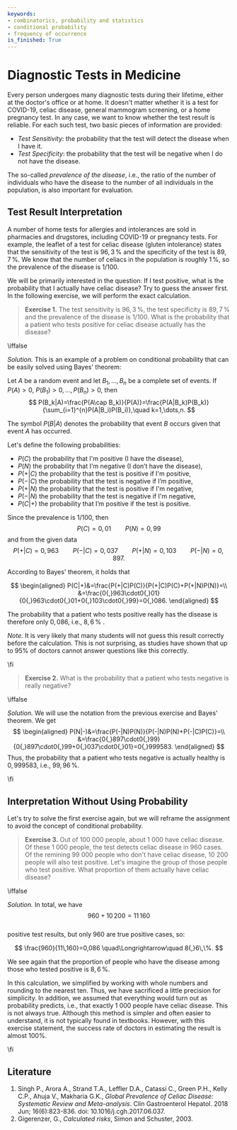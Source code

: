 ```yaml
---
keywords:
- combinatorics, probability and statistics
- conditional probability
- frequency of occurrence
is_finished: True
---
```


# Diagnostic Tests in Medicine

Every person undergoes many diagnostic tests during their lifetime,
either at the doctor's office or at home. It doesn't matter
whether it is a test for COVID-19, celiac disease,
general mammogram screening, or a home pregnancy test.
In any case, we want to know whether the test result
is reliable. 
For each such test, two basic pieces of information are provided:

- *Test Sensitivity*: the probability that the test will detect the disease when I have it.
- *Test Specificity*: the probability that the test will be negative when I do not have the disease.

The so-called *prevalence of the disease*, i.e., the ratio of the
number of individuals who have the disease to the number of all
individuals in the population, is also important for evaluation.

## Test Result Interpretation

A number of home tests for allergies and intolerances are sold in
pharmacies and drugstores, including COVID-19 or pregnancy tests.  For
example, the leaflet of a test for celiac disease (gluten intolerance)
states that the sensitivity of the test is $96{,}3\,\%$ and the
specificity of the test is $89{,}7\,\%$. We know that the number of
celiacs in the population is roughly $1\,\%$, so the prevalence of the
disease is $1/100$.

We will be primarily interested in the question: If I test positive,
what is the probability that I actually have celiac disease? Try to
guess the answer first.  In the following exercise, we will perform
the exact calculation.

> **Exercise 1.** The test sensitivity is $96{,}3\,\%$, the test specificity is $89{,}7\,\%$
> and the prevalence of the disease is $1/100$. What is the probability
> that a patient who tests positive for celiac disease actually has the disease?

\iffalse

*Solution.* This is an example of a problem on conditional probability
that can be easily solved using Bayes' theorem:

Let $A$ be a random event and let $B_1,\dots, B_n$ be a complete set of events.
If $P(A)>0$, $P(B_1)>0,\dots,P(B_n)>0$, then
$$
P(B_k|A)=\frac{P(A\cap B_k)}{P(A)}=\frac{P(A|B_k)P(B_k)}{\sum_{i=1}^{n}P(A|B_i)P(B_i)},\quad k=1,\dots,n.
$$

The symbol $P(B|A)$ denotes the probability that event $B$ occurs given that event $A$ has occurred.

Let's define the following probabilities:

 - $P(C)$ the probability that I'm positive (I have the disease),
 - $P(N)$ the probability that I'm negative (I don’t have the disease),
 - $P(+|C)$ the probability that the test is positive if I'm positive,
 - $P(-|C)$ the probability that the test is negative if I’m positive,
 - $P(+|N)$ the probability that the test is positive  if I'm negative,
 - $P(-|N)$ the probability that the test is negative if I'm negative,
 - $P(C|+)$ the probability that I’m positive if the test is positive.
  
Since the prevalence is $1/100$, then
$$
P(C)=0{,}01 \qquad P(N)=0{,}99
$$
and from the given data 
$$
P(+|C)=0{,}963 \qquad  P(-|C)=0{,}037 \qquad P(+|N)=0{,}103 \qquad P(-|N)=0{,}897.
$$

According to Bayes' theorem, it holds that

$$
\begin{aligned}
P(C|+)&=\frac{P(+|C)P(C)}{P(+|C)P(C)+P(+|N)P(N)}=\\
&=\frac{0{,}963\cdot0{,}01}{0{,}963\cdot0{,}01+0{,}103\cdot0{,}99}=0{,}086.
\end{aligned}
$$

The probability that a  patient who tests positive really has the disease 
is therefore only $0{,}086$, i.e., $8{,}6\,\%$ .

*Note.* It is very likely that many students will not guess this result correctly before the calculation.
This is not surprising, as studies have shown that up to 95% 
of doctors cannot answer questions like this correctly.

\fi

> **Exercise 2.** What is the probability that a patient who tests negative is really negative?

\iffalse

*Solution.* We will use the notation from the previous exercise and Bayes' theorem. We get 
$$
\begin{aligned}
P(N|-)&=\frac{P(-|N)P(N)}{P(-|N)P(N)+P(-|C)P(C)}=\\
&=\frac{0{,}897\cdot0{,}99}{0{,}897\cdot0{,}99+0{,}037\cdot0{,}01}=0{,}999583.
\end{aligned}
$$
Thus, the probability that  a patient who tests negative is actually healthy is
$0{,}999583$, i.e., $99{,}96\,\%$.

\fi

## Interpretation Without Using Probability

Let's try to solve the first exercise again, but we will reframe the
assignment to avoid the concept of conditional probability.

> **Exercise 3.** Out of 100 000 people, about 1 000 have celiac disease.
>Of these 1 000 people, the test detects celiac disease in 960 cases.
>Of the remining 99 000 people who don't have celiac disease,
>10 200 people will also test positive.
>Let's imagine the group of those people who test positive.
>What proportion of them actually have celiac disease?

\iffalse

*Solution.* In total, we have $$960+10\,200=11\,160$$  
positive test results, but only $960$ are true positive cases, so:

$$ \frac{960}{11\,160}=0,086 \quad\Longrightarrow\quad 8{,}6\,\%. $$

We see again that the proportion of people who have the disease among those who tested positive is $8{,}6\, \%$.  

In this calculation, we simplified by working with whole numbers and
rounding to the nearest ten.  Thus, we have sacrificed a little
precision for simplicity.  In addition, we assumed that everything
would turn out as probability predicts, i.e., that exactly 1 000
people have celiac disease.  This is not always true. Although this
method is simpler and often easier to understand, it is not typically
found in textbooks. However, with this exercise statement, the success
rate of doctors in estimating the result is almost 100%.

\fi

## Literature

1. Singh P., Arora A., Strand T.A., Leffler D.A., Catassi C., Green P.H., Kelly C.P., Ahuja V., Makharia G.K., 
   *Global Prevalence of Celiac Disease: Systematic Review and Meta-analysis*.
   Clin Gastroenterol Hepatol. 2018 Jun; 16(6):823-836. doi: 10.1016/j.cgh.2017.06.037.
2. Gigerenzer, G., *Calculated risks*, Simon and Schuster, 2003. 


